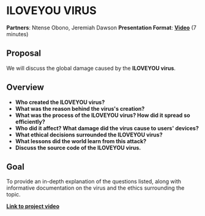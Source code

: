 # ILOVEYOU VIRUS

**Partners**: Ntense Obono, Jeremiah Dawson
**Presentation Format**: **[Video](https://drive.google.com/file/d/1Xf7mdzJZLfanMJofpP4COjMnNpzfBvkb/view?usp=sharing)** (7 minutes)

## Proposal
We will discuss the global damage caused by the **ILOVEYOU virus**.

## Overview
- **Who created the ILOVEYOU virus?**
- **What was the reason behind the virus's creation?**
- **What was the process of the ILOVEYOU virus? How did it spread so efficiently?**
- **Who did it affect? What damage did the virus cause to users' devices?**
- **What ethical decisions surrounded the ILOVEYOU virus?**
- **What lessons did the world learn from this attack?**
- **Discuss the source code of the ILOVEYOU virus.**

## Goal
To provide an in-depth explanation of the questions listed, along with informative documentation on the virus and the ethics surrounding the topic.

[**Link to project video**](https://drive.google.com/file/d/1Xf7mdzJZLfanMJofpP4COjMnNpzfBvkb/view?usp=sharing)
